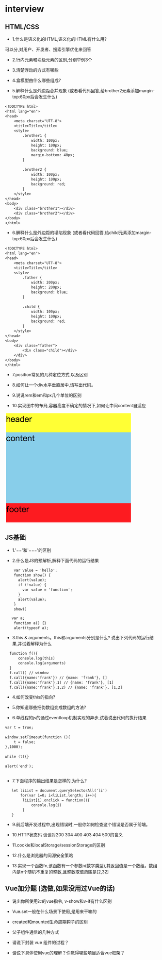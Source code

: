 # interview

## HTML/CSS

- 1.什么是语义化的HTML,语义化的HTML有什么用?

可以分,对用户、开发者、搜索引擎优化来回答

- 2.行内元素和块级元素的区别,分别举例3个

- 3.清楚浮动的方式有哪些

- 4.盒模型由什么哪些组成? 



- 5.解释什么是外边距合并现象 (或者看代码回答,给brother2元素添加margin-top:60px后会发生什么)


```
<!DOCTYPE html>
<html lang="en">
<head>
    <meta charset="UTF-8">
    <title>Title</title>
    <style>
        .brother1 {
            width: 100px;
            height: 100px;
            background: blue;
            margin-bottom: 40px;
        }

        .brother2 {
            width: 100px;
            height: 100px;
            background: red;
        }
    </style>
</head>
<body>
    <div class="brother1"></div>
    <div class="brother2"></div>
</body>
</html>

```

- 6.解释什么是外边距的塌陷现象 (或者看代码回答,给child元素添加margin-top:60px后会发生什么)

```
<!DOCTYPE html>
<html lang="en">
<head>
    <meta charset="UTF-8">
    <title>Title</title>
    <style>
        .father {
            width: 200px;
            height: 200px;
            background: blue;
        }

        .child {
            width: 100px;
            height: 100px;
            background: red;
        }
    </style>
</head>
<body>
    <div class="father">
        <div class="child"></div>
    </div>
</body>
</html>

```

- 7.position常见的几种定位方式,以及区别

 
- 8.如何让一个div水平垂直居中,请写出代码。
 
- 9.说说rem和em和px几个单位的区别 
 
 
- 10.实现图中的布局,容器高度不确定的情况下,如何让中间content自适应
 
 <img src="./css.png">
 
 
 
 ## JS基础
 
 - 1.'=='和'==='的区别
 
 - 2.什么是JS的预解析,解释下面代码的运行结果
 
 ```
     var value = 'hello';
     function show() {
       alert(value);
       if (!value) {
         var value = 'function';
       }
       alert(value);
     }
     show() 
 
 ```
 

 ```
    var a;
     function a() {} 
     alert(typeof a);
 
 ```
 
 - 3.this & arguments。this和arguments分别是什么? 说出下列代码的运行结果,并试着解释为什么
 
 ```
   function f(){
       console.log(this)
       console.log(arguments)
   }
   f.call() // window
   f.call({name:'frank'}) // {name: 'frank'}, []
   f.call({name:'frank'},1) // {name: 'frank'}, [1]
   f.call({name:'frank'},1,2) // {name: 'frank'}, [1,2]
 
 ```
 
 - 4.如何改变this的指向?
 
 
 
 - 5.你知道哪些把伪数组变成数组的方法?
 

        
- 6.单线程的js的通过eventloop机制实现的异步,试着说出代码的执行结果

```
var t = true;

window.setTimeout(function (){
    t = false;
},1000);

while (t){}

alert('end');
    

```
 
- 7.下面程序的输出结果是怎样的,为什么?
 
 ```
    let liList = document.querySelectorAll('li')
        for(var i=0; i<liList.length; i++){
         liList[i].onclick = function(){
             console.log(i)
         }
    }
 
 ````

- 9.前后端开发过程中,出现错误时,一般你如何检查这个错误是否属于前端。

- 10.HTTP状态码 谈谈对200 304 400 403 404 500的含义

- 11.cookie和localStorage/sessionStorage的区别

- 12.什么是浏览器的同源安全策略

- 13.实现一个函数fn,该函数有一个参数n(数字类型),其返回值是一个数组。数组内是n个随机不重复的整数,且整数取值范围是[2,32]


## Vue加分题 (选做,如果没用过Vue的话)

- 说出你所使用过的vue指令, v-show和v-if有什么区别

- Vue.set一般在什么场景下使用,是用来干嘛的

- created和mounted生命周期钩子的区别

- 父子组件通信的几种方式

- 请说下封装 vue 组件的过程？

- 请说下具体使用vue的理解？你觉得哪些项目适合vue框架？



 